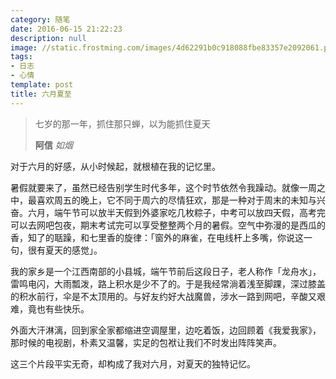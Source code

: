 ```yaml
---
category: 随笔
date: 2016-06-15 21:22:23
description: null
image: //static.frostming.com/images/4d62291b0c918088fbe83357e2092061.png
tags:
- 日志
- 心情
template: post
title: 六月夏至
---
```


<blockquote>

七岁的那一年，抓住那只蝉，以为能抓住夏天

<footer>
<strong>阿信</strong>
<cite>如烟</cite>
</footer>
</blockquote>

对于六月的好感，从小时候起，就根植在我的记忆里。

暑假就要来了，虽然已经告别学生时代多年，这个时节依然令我躁动。就像一周之中，最喜欢周五的晚上，它不同于周六的尽情狂欢，那是一种对于周末的未知与兴奋。六月，端午节可以放半天假到外婆家吃几枚粽子，中考可以放四天假，高考完可以去网吧包夜，期末考试完可以享受整整两个月的暑假。空气中弥漫的是西瓜的香，知了的聒躁，和七里香的旋律：「窗外的麻雀，在电线杆上多嘴，你说这一句，很有夏天的感觉」。

我的家乡是一个江西南部的小县城，端午节前后这段日子，老人称作「龙舟水」，雷鸣电闪，大雨瓢泼，路上积水是少不了的。于是我经常淌着浅至脚踝，深过膝盖的积水前行，伞是不太顶用的。与好友约好大战魔兽，涉水一路到网吧，辛酸又艰难，竟也有些快乐。

外面大汗淋漓，回到家全家都缩进空调屋里，边吃着饭，边回顾着《我爱我家》，那时候的电视剧，朴素又温馨，实足的包袱让我们不时发出阵阵笑声。

这三个片段平实无奇，却构成了我对六月，对夏天的独特记忆。
